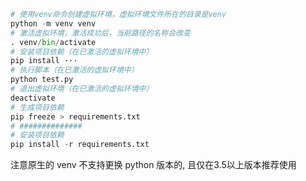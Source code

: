 ```python
# 使用venv命令创建虚拟环境，虚拟环境文件所在的目录是venv
python -m venv venv
# 激活虚拟环境，激活成功后，当前路径的名称会改变
. venv/bin/activate
# 安装项目依赖（在已激活的虚拟环境中）
pip install ···
# 执行脚本（在已激活的虚拟环境中）
python test.py
# 退出虚拟环境（在已激活的虚拟环境中）
deactivate
# 生成项目依赖
pip freeze > requirements.txt
# ##############
# 安装项目依赖
pip install -r requirements.txt
```

注意原生的 venv 不支持更换 python 版本的, 且仅在3.5以上版本推荐使用
